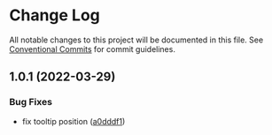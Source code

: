 # Change Log

All notable changes to this project will be documented in this file.
See [Conventional Commits](https://conventionalcommits.org) for commit guidelines.

## 1.0.1 (2022-03-29)


### Bug Fixes

* fix tooltip position ([a0dddf1](https://github.com/isaac-oliveira/guided-tour/commit/a0dddf1fa40ef4db62ac2042b2900e68e36f00cf))
